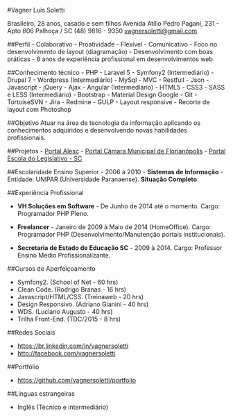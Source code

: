 #Vagner Luis Soletti

Brasileiro, 28 anos, casado e sem filhos
Avenida Atílio Pedro Pagani, 231 - Apto 806
Palhoça / SC
(48) 9816 - 9350
[vagnersoletti@gmail.com](vagnersoletti@gmail.com)


##Perfil
    - Colaborativo
    - Proatividade
    - Flexível
    - Comunicativo
    - Foco no desenvolvimento de layout (diagramação)
    - Desenvolvimento com boas práticas
    - 8 anos de experiência profissional em desenvolvimentos web

##Conhecimento técnico
    - PHP
    - Laravel 5
    - Symfony2 (Intermediário)
    - Drupal 7
    - Wordpress (Intermediário)
    - MySql
    - MVC
    - Restfull
    - Json
    - Javascript
    - jQuery
    - Ajax
    - Angular (Intermediário)
    - HTML5
    - CSS3
    - SASS e LESS (Intermediário)
    - Bootstrap
    - Material Design Google
    - Git
    - TortoiseSVN
    - Jira
    - Redmine
    - GULP
    - Layout responsive
    - Recorte de layout com Photoshop

##Objetivo
Atuar na área de tecnologia da informação aplicando os conhecimentos adquiridos e desenvolvendo novas habilidades profissionais.

##Projetos
    - [Portal Alesc](http://www.alesc.sc.gov.br)
    - [Portal Câmara Municipal de Florianópolis](http://www.cmf.sc.gov.br)
    - [Portal Escola do Legislativo - SC](http://escola.alesc.sc.gov.br)

##Escolaridade
Ensino Superior - 2006 à 2010 - **Sistemas de Informação** - Entidade: UNIPAR (Universidade Paranaense). **Situação Completo**.

##Experiência Profissional

- **VH Soluções em Software** - De Junho de 2014 até o momento. Cargo: Programador PHP Pleno.

- **Freelancer** - Janeiro de 2009 à Maio de 2014 (HomeOffice). Cargo: Programador PHP (Desenvolvimento/Manutenção portais institucionais).

- **Secretaria de Estado de Educação SC** - 2009 à 2014. Cargo: Professor Ensino Médio Profissionalizante.

##Cursos de Aperfeiçoamento
 - Symfony2. (School of Net - 60 hrs)
 - Clean Code. (Rodrigo Branas - 16 hrs)
 - Javascript/HTML/CSS. (Treinaweb - 20 hrs)
 - Design Responsivo. (Adriano Gianini - 40 hrs)
 - WDS. (Luciano Augusto - 40 hrs)
 - Trilha Front-End. (TDC/2015 - 8 hrs)

##Redes Sociais
- https://br.linkedin.com/in/vagnersoletti
- http://facebook.com/vagnersoletti

##Portfólio
- https://github.com/vagnersoletti/portfolio

##Línguas estrangeiras
- Inglês (Técnico e intermediário)
